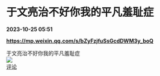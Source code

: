 # 于文亮治不好你我的平凡羞耻症

**2023-10-25 05:51**

**https://mp.weixin.qq.com/s/bZyFzjfuSsGcdDWM3y_boQ**

于文亮治不好你我的平凡羞耻症  
![](https://img3.chouti.com/CHOUTI_231025_743E37D77334417083C6ADA90655B576.gif)  
[评论](https://m.chouti.com/link/40399530)